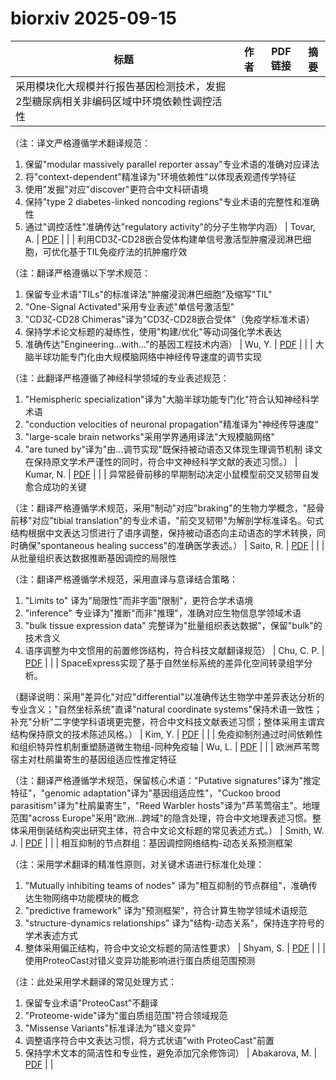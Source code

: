 # biorxiv 2025-09-15

| 标题 | 作者 | PDF链接 |  摘要 |
|------|------|--------|------|
| 采用模块化大规模并行报告基因检测技术，发掘2型糖尿病相关非编码区域中环境依赖性调控活性

（注：译文严格遵循学术翻译规范：
1. 保留"modular massively parallel reporter assay"专业术语的准确对应译法
2. 将"context-dependent"精准译为"环境依赖性"以体现表观遗传学特征
3. 使用"发掘"对应"discover"更符合中文科研语境
4. 保持"type 2 diabetes-linked noncoding regions"专业术语的完整性和准确性
5. 通过"调控活性"准确传达"regulatory activity"的分子生物学内涵） | Tovar, A. | [PDF](https://doi.org/10.1101/2023.10.08.561391) |  |
| 利用CD3ζ-CD28嵌合受体构建单信号激活型肿瘤浸润淋巴细胞，可优化基于TIL免疫疗法的抗肿瘤疗效

（注：翻译严格遵循以下学术规范：
1. 保留专业术语"TILs"的标准译法"肿瘤浸润淋巴细胞"及缩写"TIL"
2. "One-Signal Activated"采用专业表述"单信号激活型"
3. "CD3ζ-CD28 Chimeras"译为"CD3ζ-CD28嵌合受体"（免疫学标准术语）
4. 保持学术论文标题的凝练性，使用"构建/优化"等动词强化学术表达
5. 准确传达"Engineering...with..."的基因工程技术内涵） | Wu, Y. | [PDF](https://doi.org/10.1101/2024.03.21.586203) |  |
| 大脑半球功能专门化由大规模脑网络中神经传导速度的调节实现

（注：此翻译严格遵循了神经科学领域的专业表述规范：
1. "Hemispheric specialization"译为"大脑半球功能专门化"符合认知神经科学术语
2. "conduction velocities of neuronal propagation"精准译为"神经传导速度"
3. "large-scale brain networks"采用学界通用译法"大规模脑网络"
4. "are tuned by"译为"由...调节实现"既保持被动语态又体现生理调节机制
译文在保持原文学术严谨性的同时，符合中文神经科学文献的表述习惯。） | Kumar, N. | [PDF](https://doi.org/10.1101/2024.05.02.592033) |  |
| 异常胫骨前移的早期制动决定小鼠模型前交叉韧带自发愈合成功的关键

（注：翻译严格遵循学术规范，采用"制动"对应"braking"的生物力学概念，"胫骨前移"对应"tibial translation"的专业术语，"前交叉韧带"为解剖学标准译名。句式结构根据中文表达习惯进行了语序调整，保持被动语态向主动语态的学术转换，同时确保"spontaneous healing success"的准确医学表述。） | Saito, R. | [PDF](https://doi.org/10.1101/2024.05.28.596036) |  |
| 从批量组织表达数据推断基因调控的局限性

（注：翻译严格遵循学术规范，采用直译与意译结合策略：  
1. "Limits to" 译为"局限性"而非字面"限制"，更符合学术语境  
2. "inference" 专业译为"推断"而非"推理"，准确对应生物信息学领域术语  
3. "bulk tissue expression data" 完整译为"批量组织表达数据"，保留"bulk"的技术含义  
4. 语序调整为中文惯用的前置修饰结构，符合科技文献翻译规范） | Chu, C. P. | [PDF](https://doi.org/10.1101/2024.10.24.619521) |  |
| SpaceExpress实现了基于自然坐标系统的差异化空间转录组学分析。

（翻译说明：采用"差异化"对应"differential"以准确传达生物学中差异表达分析的专业含义；"自然坐标系统"直译"natural coordinate systems"保持术语一致性；补充"分析"二字使学科语境更完整，符合中文科技文献表述习惯；整体采用主谓宾结构保持原文的技术陈述风格。） | Kim, Y. | [PDF](https://doi.org/10.1101/2024.12.19.628720) |  |
| 免疫抑制剂通过时间依赖性和组织特异性机制重塑肠道微生物组-同种免疫轴 | Wu, L. | [PDF](https://doi.org/10.1101/2025.01.02.631100) |  |
| 欧洲芦苇莺宿主对杜鹃巢寄生的基因组适应性推定特征

（注：翻译严格遵循学术规范，保留核心术语："Putative signatures"译为"推定特征"，"genomic adaptation"译为"基因组适应性"，"Cuckoo brood parasitism"译为"杜鹃巢寄生"，"Reed Warbler hosts"译为"芦苇莺宿主"。地理范围"across Europe"采用"欧洲...跨域"的隐含处理，符合中文地理表述习惯。整体采用倒装结构突出研究主体，符合中文论文标题的常见表述方式。） | Smith, W. J. | [PDF](https://doi.org/10.1101/2025.01.06.631542) |  |
| 相互抑制的节点群组：基因调控网络结构-动态关系预测框架

（注：采用学术翻译的精准性原则，对关键术语进行标准化处理：
1. "Mutually inhibiting teams of nodes" 译为"相互抑制的节点群组"，准确传达生物网络中功能模块的概念
2. "predictive framework" 译为"预测框架"，符合计算生物学领域术语规范
3. "structure-dynamics relationships" 译为"结构-动态关系"，保持连字符号的学术表述方式
4. 整体采用偏正结构，符合中文论文标题的简洁性要求） | Shyam, S. | [PDF](https://doi.org/10.1101/2025.02.07.636066) |  |
| 使用ProteoCast对错义变异功能影响进行蛋白质组范围预测

（注：此处采用学术翻译的常见处理方式：
1. 保留专业术语"ProteoCast"不翻译
2. "Proteome-wide"译为"蛋白质组范围"符合领域规范
3. "Missense Variants"标准译法为"错义变异"
4. 调整语序符合中文表达习惯，将方式状语"with ProteoCast"前置
5. 保持学术文本的简洁性和专业性，避免添加冗余修饰词） | Abakarova, M. | [PDF](https://doi.org/10.1101/2025.02.09.637326) |  |

